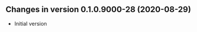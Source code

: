 




<!-- NEWS.md was auto-generated by NEWS.Rmd. Please DO NOT edit by hand!-->

## Changes in version 0.1.0.9000-28 (2020-08-29)

  - Initial version
